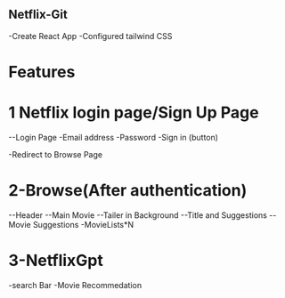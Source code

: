 ## Netflix-Git

-Create React App
-Configured tailwind CSS

# Features

# 1 Netflix login page/Sign Up Page

--Login Page
-Email address
-Password
-Sign in (button)

-Redirect to Browse Page

# 2-Browse(After authentication)

--Header
--Main Movie
--Tailer in Background
--Title and Suggestions
--Movie Suggestions
-MovieLists\*N

# 3-NetflixGpt

-search Bar
-Movie Recommedation
